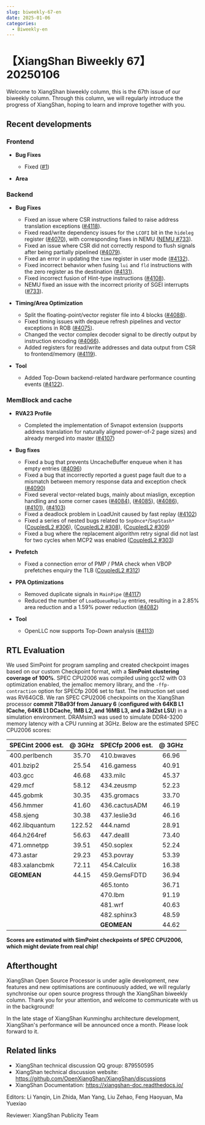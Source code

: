 ```yaml
---
slug: biweekly-67-en
date: 2025-01-06
categories:
  - Biweekly-en
---
```


# 【XiangShan Biweekly 67】20250106

Welcome to XiangShan biweekly column, this is the 67th issue of our biweekly column. Through this column, we will regularly introduce the progress of XiangShan, hoping to learn and improve together with you.

<!-- more -->
## Recent developments

### Frontend

- **Bug Fixes**
    - Fixed ([#1](https://github.com/OpenXiangShan/XiangShan/pull/1))

- **Area**

### Backend

- **Bug Fixes**
    - Fixed an issue where CSR instructions failed to raise address translation exceptions ([#4118](https://github.com/OpenXiangShan/XiangShan/pull/4118)).
    - Fixed read/write dependency issues for the `LCOFI` bit in the `hideleg` register ([#4070](https://github.com/OpenXiangShan/XiangShan/pull/4070)), with corresponding fixes in NEMU ([NEMU #733](https://github.com/OpenXiangShan/NEMU/pull/733)).
    - Fixed an issue where CSR did not correctly respond to flush signals after being partially pipelined ([#4079](https://github.com/OpenXiangShan/XiangShan/pull/4079)).
    - Fixed an error in updating the `time` register in user mode ([#4132](https://github.com/OpenXiangShan/XiangShan/pull/4132)).
    - Fixed incorrect behavior when fusing `lui` and `fld` instructions with the zero register as the destination ([#4131](https://github.com/OpenXiangShan/XiangShan/pull/4131)).
    - Fixed incorrect fusion of Hint-type instructions ([#4108](https://github.com/OpenXiangShan/XiangShan/pull/4108)).
    - NEMU fixed an issue with the incorrect priority of SGEI interrupts ([#733](https://github.com/OpenXiangShan/NEMU/pull/733)).

- **Timing/Area Optimization**
    - Split the floating-point/vector register file into 4 blocks ([#4088](https://github.com/OpenXiangShan/XiangShan/pull/4088)).
    - Fixed timing issues with dequeue refresh pipelines and vector exceptions in ROB ([#4075](https://github.com/OpenXiangShan/XiangShan/pull/4075)).
    - Changed the vector complex decoder signal to be directly output by instruction encoding ([#4066](https://github.com/OpenXiangShan/XiangShan/pull/4066)).
    - Added registers for read/write addresses and data output from CSR to frontend/memory ([#4119](https://github.com/OpenXiangShan/XiangShan/pull/4119)).

- **Tool**
    - Added Top-Down backend-related hardware performance counting events ([#4122](https://github.com/OpenXiangShan/XiangShan/pull/4122)).

### MemBlock and cache

- **RVA23 Profile**
  - Completed the implementation of Svnapot extension (supports address translation for naturally aligned power-of-2 page sizes) and already merged into master ([#4107](https://github.com/OpenXiangShan/XiangShan/pull/4107))

- **Bug fixes**
  - Fixed a bug that prevents UncacheBuffer enqueue when it has empty entries ([#4096](https://github.com/OpenXiangShan/XiangShan/pull/4096))
  - Fixed a bug that incorrectly reported a guest page fault due to a mismatch between memory response data and exception check ([#4090](https://github.com/OpenXiangShan/XiangShan/pull/4090))
  - Fixed several vector-related bugs, mainly about miaslign, exception handling and some corner cases ([#4084](https://github.com/OpenXiangShan/XiangShan/pull/4084)), ([#4085](https://github.com/OpenXiangShan/XiangShan/pull/4085)), ([#4086](https://github.com/OpenXiangShan/XiangShan/pull/4086)), ([#4101](https://github.com/OpenXiangShan/XiangShan/pull/4101)), ([#4103](https://github.com/OpenXiangShan/XiangShan/pull/4103))
  - Fixed a deadlock problem in LoadUnit caused by fast replay ([#4102](https://github.com/OpenXiangShan/XiangShan/pull/4102))
  - Fixed a series of nested bugs related to `SnpOnce*`/`SnpStash*` ([CoupledL2 #306](https://github.com/OpenXiangShan/CoupledL2/pull/306)), ([CoupledL2 #308](https://github.com/OpenXiangShan/CoupledL2/pull/308)), ([CoupledL2 #309](https://github.com/OpenXiangShan/CoupledL2/pull/309))
  - Fixed a bug where the replacement algorithm retry signal did not last for two cycles when MCP2 was enabled ([CoupledL2 #303](https://github.com/OpenXiangShan/CoupledL2/pull/303))

- **Prefetch**
  - Fixed a connection error of PMP / PMA check when VBOP prefetches enquiry the TLB ([CoupledL2 #312](https://github.com/OpenXiangShan/CoupledL2/pull/312))

- **PPA Optimizations**
  - Removed duplicate signals in `MainPipe` ([#4117](https://github.com/OpenXiangShan/XiangShan/pull/4117))
  - Reduced the number of `LoadQueueReplay` entries, resulting in a 2.85% area reduction and a 1.59% power reduction ([#4082](https://github.com/OpenXiangShan/XiangShan/pull/4082))

- **Tool**
  - OpenLLC now supports Top-Down analysis ([#4113](https://github.com/OpenXiangShan/XiangShan/pull/4113))

## RTL Evaluation

We used SimPoint for program sampling and created checkpoint images based on our custom Checkpoint format, with a **SimPoint clustering coverage of 100%**. SPEC CPU2006 was compiled using gcc12 with O3 optimization enabled, the jemalloc memory library, and the `-ffp-contraction` option for SPECfp 2006 set to fast. The instruction set used was RV64GCB. We ran SPEC CPU2006 checkpoints on the XiangShan processor **commit 718a93f from January 6** (**configured with 64KB L1 ICache, 64KB L1 DCache, 1MB L2, and 16MB L3, and a 3ld2st LSU**) in a simulation environment. DRAMsim3 was used to simulate DDR4-3200 memory latency with a CPU running at 3GHz. Below are the estimated SPEC CPU2006 scores:

| SPECint 2006 est. | @ 3GHz | SPECfp 2006 est.  | @ 3GHz |
| :---------------- | :----: | :---------------- | :----: |
| 400.perlbench     | 35.70  | 410.bwaves        | 66.96  |
| 401.bzip2         | 25.54  | 416.gamess        | 40.91  |
| 403.gcc           | 46.68  | 433.milc          | 45.37  |
| 429.mcf           | 58.12  | 434.zeusmp        | 52.23  |
| 445.gobmk         | 30.35  | 435.gromacs       | 33.70  |
| 456.hmmer         | 41.60  | 436.cactusADM     | 46.19  |
| 458.sjeng         | 30.38  | 437.leslie3d      | 46.16  |
| 462.libquantum    | 122.52 | 444.namd          | 28.91  |
| 464.h264ref       | 56.63  | 447.dealII        | 73.40  |
| 471.omnetpp       | 39.51  | 450.soplex        | 52.24  |
| 473.astar         | 29.23  | 453.povray        | 53.39  |
| 483.xalancbmk     | 72.11  | 454.Calculix      | 16.38  |
| **GEOMEAN**       | 44.15  | 459.GemsFDTD      | 36.94  |
|                   |        | 465.tonto         | 36.71  |
|                   |        | 470.lbm           | 91.19  |
|                   |        | 481.wrf           | 40.63  |
|                   |        | 482.sphinx3       | 48.59  |
|                   |        | **GEOMEAN**       | 44.62  |

**Scores are estimated with SimPoint checkpoints of SPEC CPU2006, which might deviate from real chip!**

## Afterthought

XiangShan Open Source Processor is under agile development, new features and new optimisations are continuously added, we will regularly synchronise our open source progress through the XiangShan biweekly column. Thank you for your attention, and welcome to communicate with us in the background!

In the late stage of XiangShan Kunminghu architecture development, XiangShan's performance will be announced once a month. Please look forward to it.

## Related links

* XiangShan technical discussion QQ group: 879550595
* XiangShan technical discussion website: https://github.com/OpenXiangShan/XiangShan/discussions
* XiangShan Documentation: https://xiangshan-doc.readthedocs.io/

Editors: Li Yanqin, Lin Zhida, Man Yang, Liu Zehao, Feng Haoyuan, Ma Yuexiao

Reviewer: XiangShan Publicity Team

